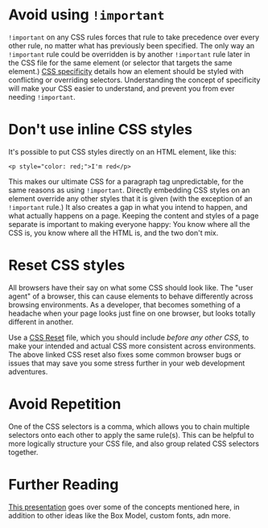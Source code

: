 # Avoid using `!important`
`!important` on any CSS rules forces that rule to take precedence over every
other rule, no matter what has previously been specified. The only way an
`!important` rule could be overridden is by another `!important` rule later
in the CSS file for the same element (or selector that targets the same
element.) [CSS specificity](https://designshack.net/articles/css/what-the-heck-is-css-specificity/)
details how an element should be styled with conflicting or overriding selectors.
Understanding the concept of specificity will make your CSS easier to understand,
and prevent you from ever needing `!important`.

# Don't use inline CSS styles
It's possible to put CSS styles directly on an HTML element, like this:

    <p style="color: red;">I'm red</p>

This makes our ultimate CSS for a paragraph tag unpredictable, for the same
reasons as using `!important`. Directly embedding CSS styles on an element
override any other styles that it is given (with the exception of an `!important`
rule.) It also creates a gap in what you intend to happen, and what actually
happens on a page. Keeping the content and styles of a page separate is
important to making everyone happy: You know where all the CSS is, you know
where all the HTML is, and the two don't mix.

# Reset CSS styles
All browsers have their say on what some CSS should look like. The "user
agent" of a browser, this can cause elements to behave differently across
browsing environments. As a developer, that becomes something of a headache
when your page looks just fine on one browser, but looks totally different
in another.

Use a [CSS Reset](https://necolas.github.io/normalize.css/) file, which
you should include *before any other CSS*, to make your intended and actual
CSS more consistent across environments. The above linked CSS reset also
fixes some common browser bugs or issues that may save you some stress further
in your web development adventures.

# Avoid Repetition
One of the CSS selectors is a comma, which allows you to chain multiple
selectors onto each other to apply the same rule(s). This can be helpful
to more logically structure your CSS file, and also group related CSS selectors
together.

# Further Reading
[This presentation](http://www.scottohara.me/htmlcss) goes over some of
the concepts mentioned here, in addition to other ideas like the Box Model,
custom fonts, adn more.